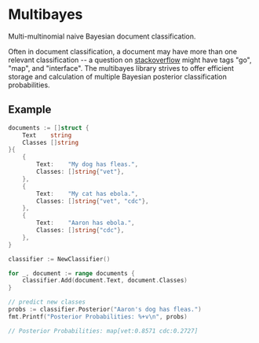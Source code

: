 Multibayes
==========

Multi-multinomial naive Bayesian document classification.

Often in document classification, a document may have more than one relevant classification -- a question on [stackoverflow](http://stackoverflow.com) might have tags "go", "map", and "interface".  The multibayes library strives to offer efficient storage and calculation of multiple Bayesian posterior classification probabilities.

## Example

```go
documents := []struct {
	Text    string
	Classes []string
}{
	{
		Text:    "My dog has fleas.",
		Classes: []string{"vet"},
	},
	{
		Text:    "My cat has ebola.",
		Classes: []string{"vet", "cdc"},
	},
	{
		Text:    "Aaron has ebola.",
		Classes: []string{"cdc"},
	},
}

classifier := NewClassifier()

for _, document := range documents {
	classifier.Add(document.Text, document.Classes)
}

// predict new classes
probs := classifier.Posterior("Aaron's dog has fleas.")
fmt.Printf("Posterior Probabilities: %+v\n", probs)

// Posterior Probabilities: map[vet:0.8571 cdc:0.2727]
```
